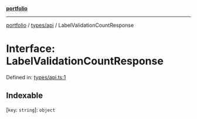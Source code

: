 [**portfolio**](../../../README.md)

***

[portfolio](../../../modules.md) / [types/api](../README.md) / LabelValidationCountResponse

# Interface: LabelValidationCountResponse

Defined in: [types/api.ts:1](https://github.com/tnorlund/Portfolio/blob/2ace549cd971d600348bf154f22cb823d46560b1/portfolio/types/api.ts#L1)

## Indexable

\[`key`: `string`\]: `object`
